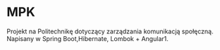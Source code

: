 # MPK
Projekt na Politechnikę dotyczący zarządzania komunikacją społęczną. 
Napisany w Spring Boot,Hibernate, Lombok + Angular1.
